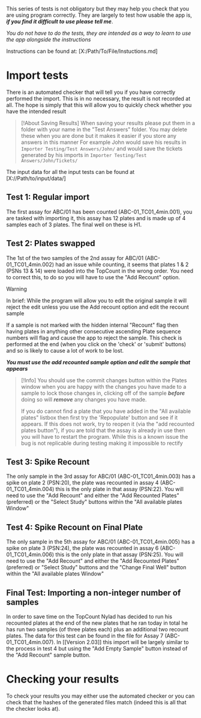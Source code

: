 This series of tests is not obligatory but they may help you check that you are using program correctly. They are largely to test how usable the app is, ***if you find it difficult to use please tell me***.

_You do not have to do the tests, they are intended as a way to learn to use the app alongside the instructions_

Instructions can be found at: [X:/Path/To/File/Instuctions.md]
# Import tests

There is an automated checker that will tell you if you have correctly performed the import. This is in no necessary, the result is not recorded at all. The hope is simply that this will allow you to quickly check whether you have the intended result

>[!About Saving Results]
>When saving your results please put them in a folder with your name in the "Test Answers" folder. You may delete these when you are done but it makes it easier if you store any answers in this manner
>For example John would save his results in `Importer Testing/Test Answers/John/` and would save the tickets generated by his imports in `Importer Testing/Test Answers/John/Tickets/`

The input data for all the input tests can be found at [X://Path/to/input/data/]
## Test 1: Regular import
The first assay for ABC/01 has been counted (ABC-01_TC01_4min.001), you are tasked with importing it, this assay has 12 plates and is made up of 4 samples each of 3 plates. The final well on these is H1.

## Test 2: Plates swapped
The 1st of the two samples of the 2nd assay for ABC/01 (ABC-01_TC01_4min.002) had an issue while counting, it seems that plates 1 & 2 (PSNs 13 & 14) were loaded into the TopCount in the wrong order. You need to correct this, to do so you will have to use the "Add Recount" option.

>[!Warning]
>In brief: While the program will allow you to edit the original sample it will reject the edit unless you use the Add recount option and edit the recount sample
>
>If a sample is not marked with the hidden internal "Recount" flag then having plates in anything other consecutive ascending Plate sequence numbers will flag and cause the app to reject the sample. This check is performed at the end (when you click on the 'check' or 'submit' buttons) and so is likely to cause a lot of work to be lost. 
>
>***You must use the add recounted sample option and edit the sample that appears***

>[!Info]
>You should use the commit changes button within the Plates window when you are happy with the changes you have made to a sample to lock those changes in, clicking off of the sample ***before*** doing so will ***remove*** any changes you have made.
>
>If you do cannot find a plate that you have added in the "All available plates" listbox then first try the 'Repopulate' button and see if it appears. If this does not work, try to reopen it (via the "add recounted plates button"), if you are told that the assay is already in use then you will have to restart the program. While this is a known issue the bug is not replicable during testing making it impossible to rectify

## Test 3: Spike Recount
The only sample in the 3rd assay for ABC/01 (ABC-01_TC01_4min.003) has a spike on plate 2 (PSN:20), the plate was recounted in assay 4 (ABC-01_TC01_4min.004) this is the only plate in that assay (PSN:22). You will need to use the "Add Recount" and either the "Add Recounted Plates" (preferred) or the "Select Study" buttons within the "All available plates Window"

## Test 4: Spike Recount on Final Plate
The only sample in the 5th assay for ABC/01 (ABC-01_TC01_4min.005) has a spike on plate 3 (PSN:24), the plate was recounted in assay 6 (ABC-01_TC01_4min.006) this is the only plate in that assay (PSN:25). You will need to use the "Add Recount" and either the "Add Recounted Plates" (preferred) or "Select Study" buttons and the "Change Final Well" button within the "All available plates Window"

## Final Test: Importing a non-integer number of samples
In order to save time on the TopCount Nylad has decided to run his recounted plates at the end of the new plates that he ran today in total he has run two samples (of three plates each) plus an additional two recount plates. The data for this test can be found in the file for Assay 7 (ABC-01_TC01_4min.007). In [[Version 2.03]] this import will be largely similar to the process in test 4 but  using the "Add Empty Sample" button instead of the "Add Recount" sample button.

# Checking your results
To check your results you may either use the automated checker or you can check that the hashes of the generated files match (indeed this is all that the checker looks at). 

